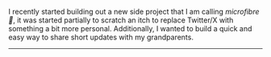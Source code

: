 I recently started building out a new side project that I am calling _microfibre
🧶_, it was started partially to scratch an itch to replace Twitter/X with
something a bit more personal. Additionally, I wanted to build a quick and easy
way to share short updates with my grandparents.

---
